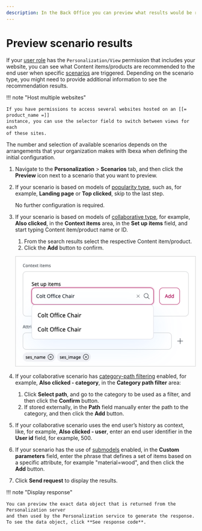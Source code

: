 ```yaml
---
description: In the Back Office you can preview what results would be recommended by the Personalization service.
---
```


# Preview scenario results

If your [user role](../site_organization/organizing_the_site.md#permissions) has 
the `Personalization/View` permission that includes your website, you can see what 
Content items/products are recommended to the end user when specific [scenarios](scenarios.md) 
are triggered. 
Depending on the scenario type, you might need to provide additional information 
to see the recommendation results.

!!! note "Host multiple websites"

    If you have permissions to access several websites hosted on an [[= product_name =]] 
    instance, you can use the selector field to switch between views for each 
    of these sites.

The number and selection of available scenarios depends on the arrangements that 
your organization makes with Ibexa when defining the initial configuration.

1. Navigate to the **Personalization** > **Scenarios** tab, and then click the **Preview** 
icon next to a scenario that you want to preview.

1. If your scenario is based on models of [popularity type](recommendation_models.md#popularity-models), such as, for example, 
**Landing page** or **Top clicked**, skip to the last step. 

    No further configuration is required.

1. If your scenario is based on models of [collaborative type](recommendation_models.md#collaborative-models), for example, 
**Also clicked**, in the **Context items** area, in the **Set up items** field, and start typing Content item/product name or ID.

    1. From the search results select the respective Content item/product.
    1. Click the **Add** button to confirm.

    ![Preview scenario](img/scenario_preview_content_search.png "Preview scenario")

1. If your collaborative scenario has [category-path filtering](filters.md#category-path-filters) 
enabled, for example, **Also clicked - category**, in the **Category path filter** 
area: 
    1. Click **Select path**, and go to the category to be used as a filter, and then click the **Confirm** button.
    1. If stored externally, in the **Path** field manually enter the path to the category, and then click the **Add** button.

1. If your collaborative scenario uses the end user’s history as context, like, for example, 
**Also clicked - user**, enter an end user identifier in the **User id** field, for example, 500.

1. If your scenario has the use of [submodels](recommendation_models.md#submodels) enabled, 
in the **Custom parameters** field, enter the phrase that defines a set of items 
based on a specific attribute, for example "material=wood", and then click the **Add** button.

1. Click **Send request** to display the results.

!!! note "Display response"

    You can preview the exact data object that is returned from the Personalization server 
    and then used by the Personalization service to generate the response. 
    To see the data object, click **See response code**.
